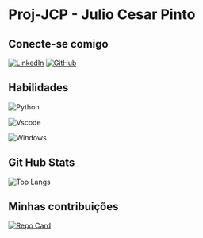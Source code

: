 # Proj-JCP - Julio Cesar Pinto

## Conecte-se comigo
[![LinkedIn](https://img.shields.io/badge/LinkedIn-0077B5?style=for-the-badge&logo=linkedin&logoColor=white)](https://www.linkedin.com/in/j%C3%BAlio-c%C3%A9sar-pinto-288b74133/) [![GitHub](https://img.shields.io/badge/GitHub-100000?style=for-the-badge&logo=github&logoColor=white)](https://github.com/Proj-JCP)

## Habilidades

![Python](https://img.shields.io/badge/python-3670A0?style=for-the-badge&logo=python&logoColor=ffdd54)

![Vscode](https://img.shields.io/badge/Vscode-007ACC?style=for-the-badge&logo=visual-studio-code&logoColor=white)

![Windows](https://img.shields.io/badge/Windows-000?style=for-the-badge&logo=windows&logoColor=2CA5E0)

## Git Hub Stats

![Top Langs](https://github-readme-stats-git-masterrstaa-rickstaa.vercel.app/api/top-langs/?username=Proj-JCP&bg_color=000&border_color=30A3DC&title_color=E94D5F&text_color=FFF&hide_title=true&hide=stars)





## Minhas contribuições

[![Repo Card](https://github-readme-stats.vercel.app/api/pin/?username=Proj-JCP&repo=dio-lab-open-source&bg_color=000&border_color=30A3DC&show_icons=true&icon_color=30A3DC&title_color=E94D5F&text_color=FFF)](https://github.com/SEUUSERNAME/SEUREPOSITORIO)
